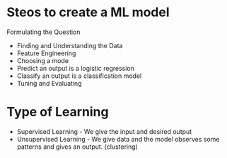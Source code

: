 
# Steos to create a ML model

  Formulating the Question
-  Finding and Understanding the Data
-  Feature Engineering
-  Choosing a mode
-  Predict an output is a logistic regression
-  Classify an output is a classification model
-  Tuning and Evaluating

# Type of Learning
- Supervised Learning  - We give the input and desired output
- Unsupervised Learning - We give data and the model observes some patterns and gives an output. (clustering)
